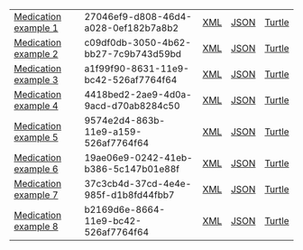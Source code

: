 <table class="list" width="100%">            
            <tr>
                <td><a href="Medication-27046ef9-d808-46d4-a028-0ef182b7a8b2.html">Medication example 1</a></td>
                <td>27046ef9-d808-46d4-a028-0ef182b7a8b2</td>
                <td><a href="Medication-27046ef9-d808-46d4-a028-0ef182b7a8b2.xml.html">XML</a></td>
                <td><a href="Medication-27046ef9-d808-46d4-a028-0ef182b7a8b2.json.html">JSON</a></td>
                <td><a href="Medication-27046ef9-d808-46d4-a028-0ef182b7a8b2.ttl.html">Turtle</a></td>
            </tr>
            <tr>
                <td><a href="Medication-c09df0db-3050-4b62-bb27-7c9b743d59bd.html">Medication example 2</a></td>
                <td>c09df0db-3050-4b62-bb27-7c9b743d59bd</td>
                <td><a href="Medication-c09df0db-3050-4b62-bb27-7c9b743d59bd.xml.html">XML</a></td>
                <td><a href="Medication-c09df0db-3050-4b62-bb27-7c9b743d59bd.json.html">JSON</a></td>
                <td><a href="Medication-c09df0db-3050-4b62-bb27-7c9b743d59bd.ttl.html">Turtle</a></td>
            </tr>            
             <tr>
                <td><a href="Medication-a1f99f90-8631-11e9-bc42-526af7764f64.html">Medication example 3</a></td>
                <td>a1f99f90-8631-11e9-bc42-526af7764f64</td>
                <td><a href="Medication-a1f99f90-8631-11e9-bc42-526af7764f64.xml.html">XML</a></td>
                <td><a href="Medication-a1f99f90-8631-11e9-bc42-526af7764f64.json.html">JSON</a></td>
                <td><a href="Medication-a1f99f90-8631-11e9-bc42-526af7764f64.ttl.html">Turtle</a></td>
           </tr>
              <tr>
                <td><a href="Medication-4418bed2-2ae9-4d0a-9acd-d70ab8284c50.html">Medication example 4</a></td>
                <td>4418bed2-2ae9-4d0a-9acd-d70ab8284c50</td>
                <td><a href="Medication-4418bed2-2ae9-4d0a-9acd-d70ab8284c50.xml.html">XML</a></td>
                <td><a href="Medication-4418bed2-2ae9-4d0a-9acd-d70ab8284c50.json.html">JSON</a></td>
                <td><a href="Medication-4418bed2-2ae9-4d0a-9acd-d70ab8284c50.ttl.html">Turtle</a></td>
           </tr>          
               <tr>
                <td><a href="Medication-9574e2d4-863b-11e9-a159-526af7764f64.html">Medication example 5</a></td>
                <td>9574e2d4-863b-11e9-a159-526af7764f64</td>
                <td><a href="Medication-9574e2d4-863b-11e9-a159-526af7764f64.xml.html">XML</a></td>
                <td><a href="Medication-9574e2d4-863b-11e9-a159-526af7764f64.json.html">JSON</a></td>
                <td><a href="Medication-9574e2d4-863b-11e9-a159-526af7764f64.ttl.html">Turtle</a></td>
           </tr>            
           <tr>
                <td><a href="Medication-19ae06e9-0242-41eb-b386-5c147b01e88f.html">Medication example 6</a></td>
                <td>19ae06e9-0242-41eb-b386-5c147b01e88f</td>
                <td><a href="Medication-19ae06e9-0242-41eb-b386-5c147b01e88f.xml.html">XML</a></td>
                <td><a href="Medication-19ae06e9-0242-41eb-b386-5c147b01e88f.json.html">JSON</a></td>
                <td><a href="Medication-19ae06e9-0242-41eb-b386-5c147b01e88f.ttl.html">Turtle</a></td>
           </tr>  
           <tr>
                <td><a href="Medication-37c3cb4d-37cd-4e4e-985f-d1b8fd44fbb7.html">Medication example 7</a></td>
                <td>37c3cb4d-37cd-4e4e-985f-d1b8fd44fbb7</td>
                <td><a href="Medication-37c3cb4d-37cd-4e4e-985f-d1b8fd44fbb7.xml.html">XML</a></td>
                <td><a href="Medication-37c3cb4d-37cd-4e4e-985f-d1b8fd44fbb7.json.html">JSON</a></td>
                <td><a href="Medication-37c3cb4d-37cd-4e4e-985f-d1b8fd44fbb7.ttl.html">Turtle</a></td>
           </tr>              
           <tr>
                <td><a href="Medication-b2169d6e-8664-11e9-bc42-526af7764f64.html">Medication example 8</a></td>
                <td>b2169d6e-8664-11e9-bc42-526af7764f64</td>
                <td><a href="Medication-b2169d6e-8664-11e9-bc42-526af7764f64.xml.html">XML</a></td>
                <td><a href="Medication-b2169d6e-8664-11e9-bc42-526af7764f64.json.html">JSON</a></td>
                <td><a href="Medication-b2169d6e-8664-11e9-bc42-526af7764f64.ttl.html">Turtle</a></td>
           </tr>  
 
 
 
 
 
 </table>
 
 
 
 